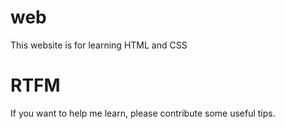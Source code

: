 # web

This website is for learning HTML and CSS

# RTFM

If you want to help me learn, please contribute some useful tips.
